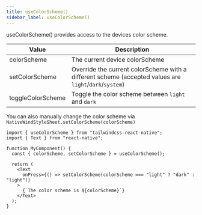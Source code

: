 ```yaml
---
title: useColorScheme()
sidebar_label: useColorScheme()
---
```


useColorScheme() provides access to the devices color scheme.

| Value             | Description                                                                                            |
| ----------------- | ------------------------------------------------------------------------------------------------------ |
| colorScheme       | The current device colorScheme                                                                         |
| setColorScheme    | Override the current colorScheme with a different scheme (accepted values are `light`/`dark`/`system`) |
| toggleColorScheme | Toggle the color scheme between `light` and `dark`                                                     |

You can also manually change the color scheme via `NativeWindStyleSheet.setColorScheme(colorScheme)`

```tsx
import { useColorScheme } from "tailwindcss-react-native";
import { Text } from "react-native";

function MyComponent() {
  const { colorScheme, setColorScheme } = useColorScheme();

  return (
    <Text
      onPress={() => setColorScheme(colorScheme === "light" ? "dark" : "light")}
    >
      {`The color scheme is ${colorScheme}`}
    </Text>
  );
}
```
